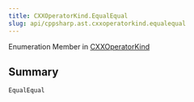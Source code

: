 ```yaml
---
title: CXXOperatorKind.EqualEqual
slug: api/cppsharp.ast.cxxoperatorkind.equalequal
---
```

Enumeration Member in [CXXOperatorKind](/api/cppsharp/ast/cxxoperatorkind)

## Summary



```csharp
EqualEqual
```

